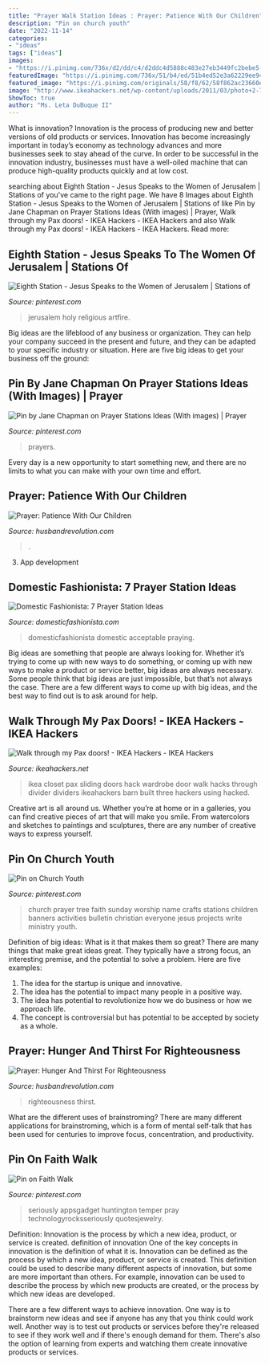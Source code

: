 ```yaml
---
title: "Prayer Walk Station Ideas : Prayer: Patience With Our Children"
description: "Pin on church youth"
date: "2022-11-14"
categories:
- "ideas"
tags: ["ideas"]
images:
- "https://i.pinimg.com/736x/d2/dd/c4/d2ddc4d5888c483e27eb3449fc2bebe5--design-patterns-jerusalem.jpg"
featuredImage: "https://i.pinimg.com/736x/51/b4/ed/51b4ed52e3a62229ee94be6f2f8f9fa9--prayer-for-teachers-teacher-prayer.jpg"
featured_image: "https://i.pinimg.com/originals/58/f8/62/58f862ac23660e0391fe17cd88e1ca18.jpg"
image: "http://www.ikeahackers.net/wp-content/uploads/2011/03/photo+2-764144.jpg"
ShowToc: true
author: "Ms. Leta DuBuque II"
---
```



What is innovation?
Innovation is the process of producing new and better versions of old products or services. Innovation has become increasingly important in today’s economy as technology advances and more businesses seek to stay ahead of the curve. In order to be successful in the innovation industry, businesses must have a well-oiled machine that can produce high-quality products quickly and at low cost.

	

		
searching about Eighth Station - Jesus Speaks to the Women of Jerusalem | Stations of you've came to the right page. We have 8 Images about Eighth Station - Jesus Speaks to the Women of Jerusalem | Stations of like Pin by Jane Chapman on Prayer Stations Ideas (With images) | Prayer, Walk through my Pax doors! - IKEA Hackers - IKEA Hackers and also Walk through my Pax doors! - IKEA Hackers - IKEA Hackers. Read more:
		
    
## Eighth Station - Jesus Speaks To The Women Of Jerusalem | Stations Of

<img loading=lazy src="https://i.pinimg.com/736x/d2/dd/c4/d2ddc4d5888c483e27eb3449fc2bebe5--design-patterns-jerusalem.jpg" onerror="this.onerror=null;this.src='https://tse2.mm.bing.net/th?id=OIP.YdBwApo8gGFChJsxoX4OlgAAAA&amp;pid=15.1';" alt="Eighth Station - Jesus Speaks to the Women of Jerusalem | Stations of">

_Source: pinterest.com_

>jerusalem holy religious artfire. 

	

Big ideas are the lifeblood of any business or organization. They can help your company succeed in the present and future, and they can be adapted to your specific industry or situation. Here are five big ideas to get your business off the ground: 

    
## Pin By Jane Chapman On Prayer Stations Ideas (With Images) | Prayer

<img loading=lazy src="https://i.pinimg.com/originals/58/f8/62/58f862ac23660e0391fe17cd88e1ca18.jpg" onerror="this.onerror=null;this.src='https://tse3.mm.bing.net/th?id=OIP.TLibS7ZKF9nZspnAHMSQPQHaJ6&amp;pid=15.1';" alt="Pin by Jane Chapman on Prayer Stations Ideas (With images) | Prayer">

_Source: pinterest.com_

>prayers. 

	

Every day is a new opportunity to start something new, and there are no limits to what you can make with your own time and effort.

    
## Prayer: Patience With Our Children

<img loading=lazy src="https://husbandrevolution.com/wp-content/uploads/2015/01/Prayer-Patience-With-Our-Children.jpg" onerror="this.onerror=null;this.src='https://tse3.mm.bing.net/th?id=OIP.A-SPI0ILK7SRhIm9EhmBSgHaHa&amp;pid=15.1';" alt="Prayer: Patience With Our Children">

_Source: husbandrevolution.com_

>. 

	

3. App development 

    
## Domestic Fashionista: 7 Prayer Station Ideas

<img loading=lazy src="https://2.bp.blogspot.com/-LuzzLr5HZL8/VPjHMHJ3jDI/AAAAAAAAlnI/IrHZbzhT_Bs/s1600/Prayer%2BStations-12.jpg" onerror="this.onerror=null;this.src='https://tse1.mm.bing.net/th?id=OIP.Cu-_pXRwXP2mDFVgd3gMIwHaLH&amp;pid=15.1';" alt="Domestic Fashionista: 7 Prayer Station Ideas">

_Source: domesticfashionista.com_

>domesticfashionista domestic acceptable praying. 

	

Big ideas are something that people are always looking for. Whether it’s trying to come up with new ways to do something, or coming up with new ways to make a product or service better, big ideas are always necessary. Some people think that big ideas are just impossible, but that’s not always the case. There are a few different ways to come up with big ideas, and the best way to find out is to ask around for help.

    
## Walk Through My Pax Doors! - IKEA Hackers - IKEA Hackers

<img loading=lazy src="http://www.ikeahackers.net/wp-content/uploads/2011/03/photo+2-764144.jpg" onerror="this.onerror=null;this.src='https://tse3.mm.bing.net/th?id=OIP.DkjJnM8ukSzCm--l3nSIjwAAAA&amp;pid=15.1';" alt="Walk through my Pax doors! - IKEA Hackers - IKEA Hackers">

_Source: ikeahackers.net_

>ikea closet pax sliding doors hack wardrobe door walk hacks through divider dividers ikeahackers barn built three hackers using hacked. 

	

Creative art is all around us. Whether you’re at home or in a galleries, you can find creative pieces of art that will make you smile. From watercolors and sketches to paintings and sculptures, there are any number of creative ways to express yourself.

    
## Pin On Church Youth

<img loading=lazy src="https://i.pinimg.com/736x/85/74/b7/8574b7d7e2d0d03445e354aff088bc4b--kids-church-church-ideas.jpg" onerror="this.onerror=null;this.src='https://tse1.mm.bing.net/th?id=OIP.vnARb8BgMc30TiawGdD7OgHaJ4&amp;pid=15.1';" alt="Pin on Church Youth">

_Source: pinterest.com_

>church prayer tree faith sunday worship name crafts stations children banners activities bulletin christian everyone jesus projects write ministry youth. 

	

Definition of big ideas: What is it that makes them so great?
There are many things that make great ideas great. They typically have a strong focus, an interesting premise, and the potential to solve a problem. Here are five examples:
1. The idea for the startup is unique and innovative.
2. The idea has the potential to impact many people in a positive way.
3. The idea has potential to revolutionize how we do business or how we approach life. 
4. The concept is controversial but has potential to be accepted by society as a whole. 

    
## Prayer: Hunger And Thirst For Righteousness

<img loading=lazy src="https://husbandrevolution.com/wp-content/uploads/2015/05/Prayer-Hunger-And-Thirst-For-Righteousness.jpg" onerror="this.onerror=null;this.src='https://tse1.mm.bing.net/th?id=OIP.xjxpt11WDkJ7-XpvTYv9jQHaHa&amp;pid=15.1';" alt="Prayer: Hunger And Thirst For Righteousness">

_Source: husbandrevolution.com_

>righteousness thirst. 

	

What are the different uses of brainstroming?
There are many different applications for brainstroming, which is a form of mental self-talk that has been used for centuries to improve focus, concentration, and productivity.

    
## Pin On Faith Walk

<img loading=lazy src="https://i.pinimg.com/736x/51/b4/ed/51b4ed52e3a62229ee94be6f2f8f9fa9--prayer-for-teachers-teacher-prayer.jpg" onerror="this.onerror=null;this.src='https://tse3.mm.bing.net/th?id=OIP.SnzyKC2McC_Uv_3xsjtYrAHaJ3&amp;pid=15.1';" alt="Pin on Faith Walk">

_Source: pinterest.com_

>seriously appsgadget huntington temper pray technologyrocksseriously quotesjewelry. 

	

Definition: Innovation is the process by which a new idea, product, or service is created.
definition of innovation
One of the key concepts in innovation is the definition of what it is. Innovation can be defined as the process by which a new idea, product, or service is created. This definition could be used to describe many different aspects of innovation, but some are more important than others. For example, innovation can be used to describe the process by which new products are created, or the process by which new ideas are developed.

There are a few different ways to achieve innovation. One way is to brainstorm new ideas and see if anyone has any that you think could work well. Another way is to test out products or services before they're released to see if they work well and if there's enough demand for them. There's also the option of learning from experts and watching them create innovative products or services.

